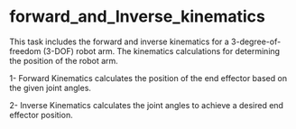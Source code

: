 # forward_and_Inverse_kinematics


This task includes the forward and inverse kinematics for a 3-degree-of-freedom (3-DOF) robot arm. The kinematics calculations for determining the position of the robot arm.


1- Forward Kinematics calculates the position of the end effector based on the given joint angles. 


2- Inverse Kinematics calculates the joint angles to achieve a desired end effector position.
